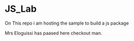# JS_Lab
On This repo i am hosting the sample to build a js package

Mrs Eloguissi has paased here checkout man.
